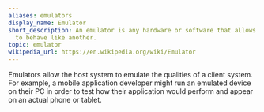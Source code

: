 ```yaml
---
aliases: emulators
display_name: Emulator
short_description: An emulator is any hardware or software that allows one computer
  to behave like another.
topic: emulator
wikipedia_url: https://en.wikipedia.org/wiki/Emulator
---
```

Emulators allow the host system to emulate the qualities of a client system. For example, a mobile application developer might run an emulated device on their PC in order to test how their application would perform and appear on an actual phone or tablet.
